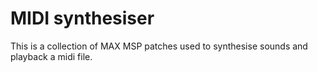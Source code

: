 # MIDI synthesiser
 This is a collection of MAX MSP patches used to synthesise sounds and playback a midi file.
